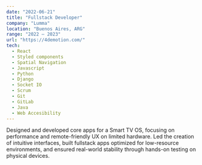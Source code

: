 ```yaml
---
date: "2022-06-21"
title: "Fullstack Developer"
company: "Lumma"
location: "Buenos Aires, ARG"
range: "2022 — 2023"
url: "https://4demotion.com/"
tech:
  - React
  - Styled components
  - Spatial Navigation
  - Javascript
  - Python
  - Django
  - Socket IO
  - Scrum
  - Git
  - GitLab
  - Java
  - Web Accesibility
---
```


Designed and developed core apps for a Smart TV OS, focusing on performance and remote-friendly UX on limited hardware. Led the creation of intuitive interfaces, built fullstack apps optimized for low-resource environments, and ensured real-world stability through hands-on testing on physical devices.
